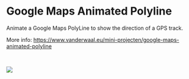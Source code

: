 # Google Maps Animated Polyline

Animate a Google Maps PolyLine to show the direction of a GPS track.

More info: https://www.vanderwaal.eu/mini-projecten/google-maps-animated-polyline

&nbsp;

<img src="https://www.vanderwaal.eu/files/google-maps-animated-polyline.jpg">

